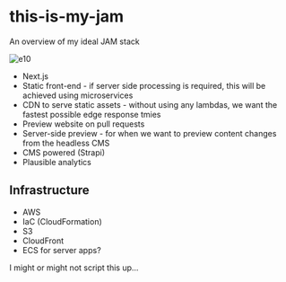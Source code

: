 # this-is-my-jam

An overview of my ideal JAM stack

![e10](https://user-images.githubusercontent.com/102141/145958017-3c2f714a-c116-451e-8cb7-9ee2b834b4cb.jpeg)

- Next.js
- Static front-end - if server side processing is required, this will be achieved using microservices
- CDN to serve static assets - without using any lambdas, we want the fastest possible edge response tmies
- Preview website on pull requests
- Server-side preview - for when we want to preview content changes from the headless CMS
- CMS powered (Strapi)
- Plausible analytics

## Infrastructure

- AWS
- IaC (CloudFormation)
- S3
- CloudFront
- ECS for server apps?

I might or might not script this up...
